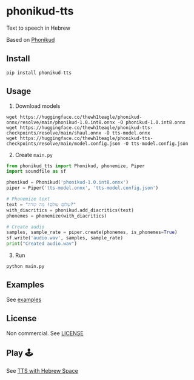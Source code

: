 # phonikud-tts

Text to speech in Hebrew

Based on [Phonikud](https://github.com/thewh1teagle/phonikud)

## Install

```console
pip install phonikud-tts
```

## Usage

1. Download models

```console
wget https://huggingface.co/thewh1teagle/phonikud-onnx/resolve/main/phonikud-1.0.int8.onnx -O phonikud-1.0.int8.onnx
wget https://huggingface.co/thewh1teagle/phonikud-tts-checkpoints/resolve/main/shaul.onnx -O tts-model.onnx
wget https://huggingface.co/thewh1teagle/phonikud-tts-checkpoints/resolve/main/model.config.json -O tts-model.config.json
```

2. Create `main.py`

```python
from phonikud_tts import Phonikud, phonemize, Piper
import soundfile as sf

phonikud = Phonikud('phonikud-1.0.int8.onnx')
piper = Piper('tts-model.onnx', 'tts-model.config.json')

# Phonemize text
text = "שלום עולם! מה קורה?"
with_diacritics = phonikud.add_diacritics(text)
phonemes = phonemize(with_diacritics)

# Create audio
samples, sample_rate = piper.create(phonemes, is_phonemes=True)
sf.write('audio.wav', samples, sample_rate)
print("Created audio.wav")
```

3. Run

```console
python main.py
```

## Examples

See [examples](examples)

## License

Non commercial. See [LICENSE](LICENSE)

## Play 🕹️

See [TTS with Hebrew Space](https://huggingface.co/spaces/thewh1teagle/phonikud-tts)
